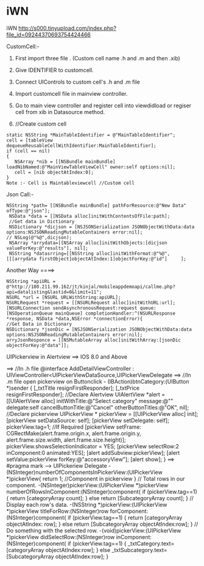 # iWN
iWN
http://s000.tinyupload.com/index.php?file_id=09244370693754424466

CustomCell:-

1) First import three file . (Custom cell name .h and .m and then .xib)

2) Give IDENTIFIER to customcell.

3) Connect UIControls to custom cell's .h and .m file

4) Import customcell file in mainview controller.

5) Go to main view controller and register cell into viewdidload or regiser cell from xib in Datasource method. 

6)    //Create custom cell

    static NSString *MainTableIdentifier = @"MainTableIdentifier";
    cell = [tableView dequeueReusableCellWithIdentifier:MainTableIdentifier];
    if (cell == nil)
    {
       NSArray *nib = [[NSBundle mainBundle] loadNibNamed:@"MainViewTableViewCell" owner:self options:nil];
       cell = [nib objectAtIndex:0];
    }
    Note :- Cell is Maintableviewcell //Custom cell


Json Call:-

    NSString *path= [[NSBundle mainBundle] pathForResource:@"New Data" ofType:@"json"];
     NSData *data = [[NSData alloc]initWithContentsOfFile:path];
     //Get data in Dictionary
     NSDictionary *dicjson = [NSJSONSerialization JSONObjectWithData:data options:NSJSONReadingMutableContainers error:nil];
    // NSLog(@"%@",dicjson);
     NSArray *arrydata=[[NSArray alloc]initWithObjects:[dicjson valueForKey:@"results"], nil];
     NSString *datasrring=[[NSString alloc]initWithFormat:@"%@",[[[arrydata firstObject]objectAtIndex:1]objectForKey:@"id"]     ];
    
Another Way ====>

    NSString *apiURL = @"http://180.211.99.162/jt/kinjal/mobileappdemoapi/callme.php?api=datalisting&lastid=0&limit=11";
    NSURL *url = [NSURL URLWithString:apiURL];
    NSURLRequest *request = [[NSURLRequest alloc]initWithURL:url];
    [NSURLConnection sendAsynchronousRequest:request queue:[NSOperationQueue mainQueue] completionHandler:^(NSURLResponse  *response, NSData *data,NSError *connectionError){
    //Get Data in Dictionary
    NSDictionary *jsonDic = [NSJSONSerialization JSONObjectWithData:data options:NSJSONReadingMutableContainers error:nil];
    arryJsonResponce = [[NSMutableArray alloc]initWithArray:[jsonDic objectForKey:@"data"]];
    
    
UIPickerview in Alertview ==> IOS 8.0 and Above

==>    //In .h file 
    @interface AddDetailViewController : UIViewController<UIPickerViewDataSource,UIPickerViewDelegate
==>    //In .m file open pickerview on Buttonclick
     - (IBAction)btnCategory:(UIButton *)sender {
    [_txtTitle resignFirstResponder];
    [_txtPrice resignFirstResponder];
    //Declare Alertview
    UIAlertView *alert = [[UIAlertView alloc] initWithTitle:@"Select category" message:@"" delegate:self cancelButtonTitle:@"Cancel" otherButtonTitles:@"OK", nil];
   //Declare pickerview
    UIPickerView * pickerView = [[UIPickerView alloc] init];
    [pickerView setDataSource: self];
    [pickerView setDelegate: self];
    pickerView.tag=1; //If Required
    [pickerView setFrame: CGRectMake(alert.frame.origin.x, alert.frame.origin.y, alert.frame.size.width, alert.frame.size.height)];
    pickerView.showsSelectionIndicator = YES;
    [pickerView selectRow:2 inComponent:0 animated:YES];
    [alert addSubview:pickerView];
    [alert setValue:pickerView forKey:@"accessoryView"];
    [alert show];
    }
==>    #pragma mark --> UIPickeriew Delegate
    -(NSInteger)numberOfComponentsInPickerView:(UIPickerView *)pickerView{
    return 1; //Component in pickerview
    }
    // Total rows in our component.
    -(NSInteger)pickerView:(UIPickerView *)pickerView numberOfRowsInComponent:(NSInteger)component{
     if (pickerView.tag==1) {
        return [categoryArray count];
    }
    else
        return [SubcategoryArray count];
    }
    // Display each row's data.
    -(NSString *)pickerView:(UIPickerView *)pickerView titleForRow:(NSInteger)row forComponent:(NSInteger)component{
    if (pickerView.tag==1) {
        return [categoryArray objectAtIndex: row];
    }
    else
        return [SubcategoryArray objectAtIndex:row];
    }
    // Do something with the selected row.
    -(void)pickerView:(UIPickerView *)pickerView didSelectRow:(NSInteger)row inComponent:(NSInteger)component{
    if (pickerView.tag==1) {
        _txtCategory.text=[categoryArray objectAtIndex:row];
    }
    else
        _txtSubcategory.text=[SubcategoryArray objectAtIndex:row];
    }





